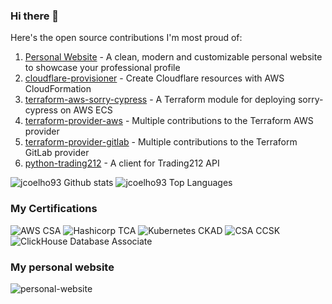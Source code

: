 ### Hi there 👋

Here's the open source contributions I'm most proud of:

1. [Personal Website](https://github.com/jcoelho93/personal-website) - A clean, modern and customizable personal website to showcase your professional profile
2. [cloudflare-provisioner](https://github.com/feedzai/cloudflare-provisioner) - Create Cloudflare resources with AWS CloudFormation
3. [terraform-aws-sorry-cypress](https://github.com/feedzai/terraform-aws-sorry-cypress) - A Terraform module for deploying sorry-cypress on AWS ECS
4. [terraform-provider-aws](https://github.com/hashicorp/terraform-provider-aws/pulls?q=is%3Apr+author%3Ajcoelho93) - Multiple contributions to the Terraform AWS provider
5. [terraform-provider-gitlab](https://gitlab.com/gitlab-org/terraform-provider-gitlab/-/commits/main?search=jcoelho) - Multiple contributions to the Terraform GitLab provider
6. [python-trading212](https://github.com/jcoelho93/python-trading212) - A client for Trading212 API

![jcoelho93 Github stats](https://github-readme-stats.vercel.app/api?username=jcoelho93&show_icons=true)
![jcoelho93 Top Languages](https://github-readme-stats.vercel.app/api/top-langs/?username=jcoelho93&layout=compact&hide=php,java,css,html,typescript&size_weight=0.7&count_weight=0.3)

### My Certifications

![AWS CSA](https://images.credly.com/size/140x140/images/0e284c3f-5164-4b21-8660-0d84737941bc/image.png)
![Hashicorp TCA](https://images.credly.com/size/140x140/images/99289602-861e-4929-8277-773e63a2fa6f/image.png)
![Kubernetes CKAD](https://images.credly.com/size/140x140/images/cc8adc83-1dc6-4d57-8e20-22171247e052/blob)
![CSA CCSK](https://images.credly.com/size/140x140/images/7495098d-c8c3-41a8-a81a-772cdc7e6a95/image.png)
![ClickHouse Database Associate](https://images.credly.com/size/140x140/images/095c660a-fee3-4fcb-9d0f-04e16b26d6dd/blob)

### My personal website

![personal-website](https://img.shields.io/badge/Personal%20Website-jcoelho93.netlify.com-blue?logo=netlify&style=for-the-badge&link=&link=http://jcoelho93.netlify.com)
